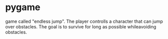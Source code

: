 # pygame
game called "endless jump". The player controlls a character that can jump over obstacles. The goal is to survive for long as possible whileavoiding obstacles.
